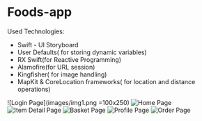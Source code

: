 # Foods-app

Used Technologies: 
 - Swift - UI Storyboard
 - User Defaults( for storing dynamic variables)
 - RX Swift(for Reactive Programming)
 - Alamofire(for URL session)
 - Kingfisher( for image handling)
 - MapKit & CoreLocation frameworks( for location and distance operations)

![Login Page](images/img1.png =100x250)
![Home Page](images/img2.png)
![Item Detail Page](images/img3.png)
![Basket Page](images/img4.png)
![Profile Page](images/img5.png)
![Order Page](images/img6.png)


 
